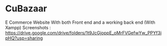 # CuBazaar
E Commerce Website With both Front end and a working back end (With Xampp)
Screenshots : https://drive.google.com/drive/folders/1t9JcGjoppE_oMrFVGefwYw_PPYf3ipHQ?usp=sharing
